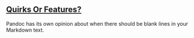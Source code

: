<!-- 12. Quirks Or Features -->
<section
  id="quirks-or-features"
  aria-labelledby="quirks-or-features"
  data-item="12. Quirks Or Features?"
>
  <h2><a href="#quirks-or-features">Quirks Or Features?</a></h2>
  
  Pandoc has its own opinion about when there should be blank lines in your Markdown text.

</section>